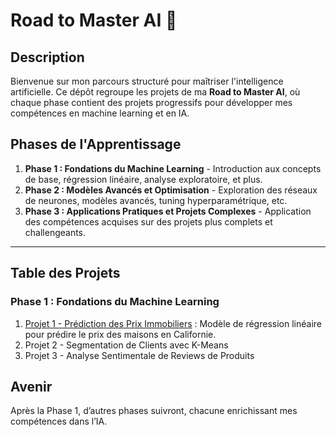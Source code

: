 # Road to Master AI 🚀

## Description
Bienvenue sur mon parcours structuré pour maîtriser l'intelligence artificielle. Ce dépôt regroupe les projets de ma **Road to Master AI**, où chaque phase contient des projets progressifs pour développer mes compétences en machine learning et en IA.

## Phases de l'Apprentissage
1. **Phase 1 : Fondations du Machine Learning** - Introduction aux concepts de base, régression linéaire, analyse exploratoire, et plus.
2. **Phase 2 : Modèles Avancés et Optimisation** - Exploration des réseaux de neurones, modèles avancés, tuning hyperparamétrique, etc.
3. **Phase 3 : Applications Pratiques et Projets Complexes** - Application des compétences acquises sur des projets plus complets et challengeants.

---

## Table des Projets

### Phase 1 : Fondations du Machine Learning
1. [Projet 1 - Prédiction des Prix Immobiliers](./Phase%201%20-%20Fondations%20du%20Machine%20Learning/Projet%201%20-%20Prédiction%20des%20Prix%20Immobiliers) : Modèle de régression linéaire pour prédire le prix des maisons en Californie.
2. Projet 2 - Segmentation de Clients avec K-Means
3. Projet 3 - Analyse Sentimentale de Reviews de Produits

## Avenir
Après la Phase 1, d’autres phases suivront, chacune enrichissant mes compétences dans l’IA.
